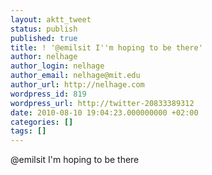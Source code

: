 ```yaml
---
layout: aktt_tweet
status: publish
published: true
title: ! '@emilsit I''m hoping to be there'
author: nelhage
author_login: nelhage
author_email: nelhage@mit.edu
author_url: http://nelhage.com
wordpress_id: 819
wordpress_url: http://twitter-20833389312
date: 2010-08-10 19:04:23.000000000 +02:00
categories: []
tags: []
---
```

@emilsit I'm hoping to be there
